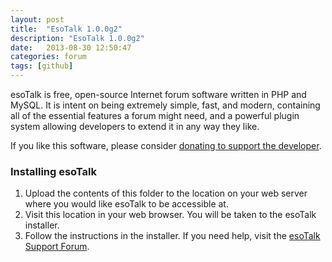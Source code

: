 ```yaml
---
layout: post
title:  "EsoTalk 1.0.0g2"
description: "EsoTalk 1.0.0g2"
date:   2013-08-30 12:50:47
categories: forum
tags: [github]
---
```


esoTalk is free, open-source Internet forum software written in PHP and MySQL. 
It is intent on being extremely simple, fast, and modern, containing all of the essential features a forum might need, and a powerful plugin system allowing developers to extend it in any way they like.

If you like this software, please consider [donating to support the developer](http://esotalk.org/donate).

### Installing esoTalk

1. Upload the contents of this folder to the location on your web server where you would like esoTalk to be accessible at.
2. Visit this location in your web browser. You will be taken to the esoTalk installer.
3. Follow the instructions in the installer. If you need help, visit the [esoTalk Support Forum](http://esotalk.org/forum).